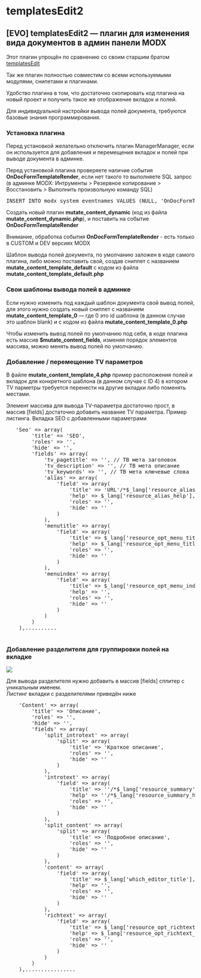 templatesEdit2
==============

<h2>[EVO] templatesEdit2 — плагин для изменения вида документов в админ панели MODX</h2>
<p>Этот плагин упрощён по сравнению со своим старшим братом <a href="https://github.com/64j/templatesEdit" target="_blank">templatesEdit</a></p>
<p>Так же плагин полностью совместим со всеми используемыми модулями, снипетами и плагинами.</p>
<p>Удобство плагина в том, что достаточно скопировать код плагина на новый проект и получить такое же отображение вкладок и полей.</p>
<p>Для индивидуальной настройки вывода полей документа, требуются базовые знания программирования.</p>

<h3>Установка плагина</h3>
<p>Перед установкой желательно отключить плагин ManagerManager, если он используется для добавления и перемещения вкладок и полей при выводе документа в админке.</p>
<p>Перед установкой плагина проверяете наличие события <strong>OnDocFormTemplateRender</strong>, если нет такого то выполняете SQL запрос (в админке MODX: Интрументы > Резервное копирование > Восстановить > Выполнить произвольную команду SQL)</p>
<pre>
INSERT INTO modx_system_eventnames VALUES (NULL, 'OnDocFormTemplateRender', '1', 'Documents');
</pre>
<p>Создать новый плагин <b>mutate_content_dynamic</b> (код из файла <b>mutate_content_dynamic.php</b>), и поставить на событие <b>OnDocFormTemplateRender</b></p>
<p>Внимание, обработка события <b>OnDocFormTemplateRender</b> - есть только в CUSTOM и DEV версиях MODX</p>
<p></p>
<p>Шаблон вывода полей документа, по умолчанию заложен в коде самого плагина, либо можно поставить свой, создав сниппет с названием <b>mutate_content_template_default</b> с кодом из файла <b>mutate_content_template_default.php</b></p>

<h3>Свои шаблоны вывода полей в админке</h3>
<p>Если нужно изменить под каждый шаблон документа свой вывод полей, <br>
для этого нужно создать новый сниппет с названием <b>mutate_content_template_0</b> — где 0 это id шаблона (в данном случае это шаблон blank)
и с кодом из файла <b>mutate_content_template_0.php</b></p>
<p>Чтобы изменить вывод полей по умолчанию под себя, в коде плагина есть массив <b>$mutate_content_fields</b>, 
изменяя порядок элементов массива, можно менять вывод полей по умолчанию.</p>

<h3>Добавление / перемещение TV параметров</h3>
<p>В файле <b>mutate_content_template_4.php</b> пример расположения полей и вкладок для конкретного шаблона (в данном случае с ID 4) в котором TV парметры требуется перенести на другие вкладки либо поменять местами.</p>
Элемент массива для вывода TV-параметра достаточно прост, в массив [fields] достаточно добавить название TV параметра.
Пример листинга. Вкладка SEO с добавленными параметрами
<pre>	'Seo' => array(
		'title' => 'SEO',
		'roles' => '',
		'hide' => '',
		'fields' => array(
			'tv_pagetitle' => '', // ТВ мета заголовок
			'tv_description' => '', // ТВ мета описание
			'tv_keywords' => '', // ТВ мета ключевые слова
			'alias' => array(
				'field' => array(
					'title' => 'URL'/*$_lang['resource_alias']*/,
					'help' => $_lang['resource_alias_help'],
					'roles' => '',
					'hide' => ''
				)
			),
			'menutitle' => array(
				'field' => array(
					'title' => $_lang['resource_opt_menu_title'],
					'help' => $_lang['resource_opt_menu_title_help'],
					'roles' => '',
					'hide' => ''
				)
			),
			'menuindex' => array(
				'field' => array(
					'title' => $_lang['resource_opt_menu_index'],
					'help' => '',
					'roles' => '',
					'hide' => ''
				)
			)
		)
	),..........
	</pre>

<h3>Добавление разделителя для группировки полей на вкладке</h3>
<img src="https://api.monosnap.com/image/download?id=3VdmEWrGJ99hoMv3uqvWURZPx5SZAo">
<p>Для вывода разделителя нужно добавить в массив [fields] сплитер с уникальным именем.<br>
Листинг вкладки с разделителями приведён ниже</p>
<pre>
	'Content' => array(
		'title' => 'Описание',
		'roles' => '',
		'hide' => '',
		'fields' => array(
			'split_introtext' => array(
				'split' => array(
					'title' => 'Краткое описание',
					'roles' => '',
					'hide' => ''
				)
			),
			'introtext' => array(
				'field' => array(
					'title' => ''/*$_lang['resource_summary']*/,
					'help' => ''/*$_lang['resource_summary_help']*/,
					'roles' => '',
					'hide' => ''
				)
			),
			'split_content' => array(
				'split' => array(
					'title' => 'Подробное описание',
					'roles' => '',
					'hide' => ''
				)
			),
			'content' => array(
				'field' => array(
					'title' => $_lang['which_editor_title'],
					'help' => '',
					'roles' => '',
					'hide' => ''
				)
			),
			'richtext' => array(
				'field' => array(
					'title' => $_lang['resource_opt_richtext'],
					'help' => $_lang['resource_opt_richtext_help'],
					'roles' => '',
					'hide' => ''
				)
			)		
		)
	),................
</pre>	
